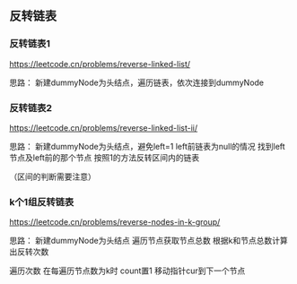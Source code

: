 ## 反转链表
### 反转链表1
https://leetcode.cn/problems/reverse-linked-list/

思路：
新建dummyNode为头结点，遍历链表，依次连接到dummyNode

### 反转链表2
https://leetcode.cn/problems/reverse-linked-list-ii/

思路：
新建dummyNode为头结点，避免left=1 left前链表为null的情况
找到left节点及left前的那个节点
按照1的方法反转区间内的链表

（区间的判断需要注意）

### k个1组反转链表
https://leetcode.cn/problems/reverse-nodes-in-k-group/

思路：
新建dummyNode为头结点
遍历节点获取节点总数
根据k和节点总数计算出反转次数

遍历次数
在每遍历节点数为k时
count置1
移动指针cur到下一个节点

